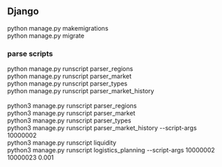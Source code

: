 ## Django
python manage.py makemigrations <br>
python manage.py migrate <br>

### parse scripts
python manage.py runscript parser_regions <br>
python manage.py runscript parser_market <br>
python manage.py runscript parser_types <br>
python manage.py runscript parser_market_history <br>
 <br>
python3 manage.py runscript parser_regions <br>
python3 manage.py runscript parser_market <br>
python3 manage.py runscript parser_types <br>
python3 manage.py runscript parser_market_history --script-args 10000002<br>
python3 manage.py runscript liquidity <br>
python3 manage.py runscript logistics_planning --script-args  10000002 10000023 0.001 <br>

